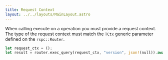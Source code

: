 ```yaml
---
title: Request Context
layout: ../../layouts/MainLayout.astro
---
```


When calling execute on a operation you must provide a request context. The type of the request context must match the `TCtx` generic parameter defined on the `rspc::Router`.

```rust
let request_ctx = ();
let result = router.exec_query(request_ctx, "version", json!(null)).await.unwrap();
```